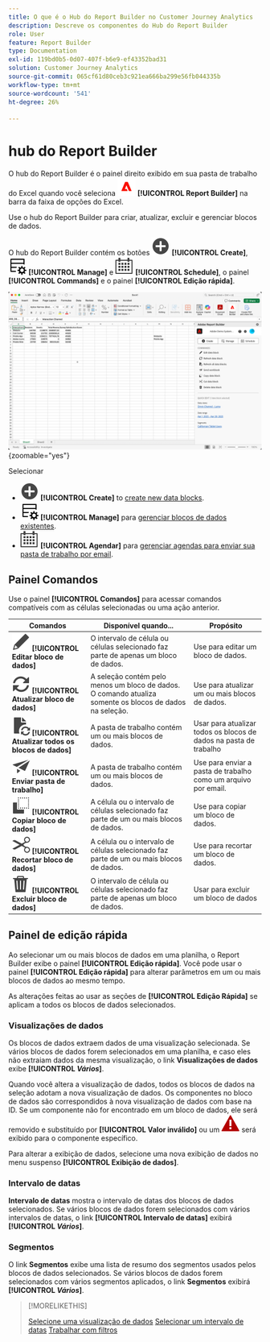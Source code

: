```yaml
---
title: O que é o Hub do Report Builder no Customer Journey Analytics
description: Descreve os componentes do Hub do Report Builder
role: User
feature: Report Builder
type: Documentation
exl-id: 119bd0b5-0d07-407f-b6e9-ef43352bad31
solution: Customer Journey Analytics
source-git-commit: 065cf61d80ceb3c921ea666ba299e56fb044335b
workflow-type: tm+mt
source-wordcount: '541'
ht-degree: 26%

---
```


# hub do Report Builder

O hub do Report Builder é o painel direito exibido em sua pasta de trabalho do Excel quando você seleciona ![AdobeLogoRedonWhite](/help/assets/icons/AdobeLogoRedOnWhite.svg) **[!UICONTROL Report Builder]** na barra da faixa de opções do Excel.

Use o hub do Report Builder para criar, atualizar, excluir e gerenciar blocos de dados.

O hub do Report Builder contém os botões ![AddCircle](/help/assets/icons/AddCircle.svg) **[!UICONTROL Create]**, ![TableManage](/help/assets/icons/TableManage.svg) **[!UICONTROL Manage]** e ![Calendar](/help/assets/icons/Calendar.svg) **[!UICONTROL Schedule]**, o painel **[!UICONTROL Commands]** e o painel **[!UICONTROL Edição rápida]**.

![hub do Report Builder](assets/hub51.png){zoomable="yes"}


Selecionar

* ![AddCircle](/help/assets/icons/AddCircle.svg) **[!UICONTROL Create]** to [create new data blocks](create-a-data-block.md).
* ![TableManage](/help/assets/icons/TableManage.svg) **[!UICONTROL Manage]** para [gerenciar blocos de dados existentes](manage-reportbuilder.md).
* ![Calendário](/help/assets/icons/Calendar.svg) **[!UICONTROL Agendar]** para [gerenciar agendas para enviar sua pasta de trabalho por email](schedule-reportbuilder.md).

## Painel Comandos

Use o painel **[!UICONTROL Comandos]** para acessar comandos compatíveis com as células selecionadas ou uma ação anterior.

| Comandos | Disponível quando... | Propósito |
|------|------------------|--------|
| ![Editar](/help/assets/icons/Edit.svg) **[!UICONTROL Editar bloco de dados]** | O intervalo de célula ou células selecionado faz parte de apenas um bloco de dados. | Use para editar um bloco de dados. |
| ![Atualizar](/help/assets/icons/Refresh.svg) **[!UICONTROL Atualizar bloco de dados]** | A seleção contém pelo menos um bloco de dados. O comando atualiza somente os blocos de dados na seleção. | Use para atualizar um ou mais blocos de dados. |
| ![DocumentRefresh](/help/assets/icons/DocumentRefresh.svg) **[!UICONTROL Atualizar todos os blocos de dados]** | A pasta de trabalho contém um ou mais blocos de dados. | Usar para atualizar todos os blocos de dados na pasta de trabalho |
| ![Enviar](/help/assets/icons/Send.svg) **[!UICONTROL Enviar pasta de trabalho]** | A pasta de trabalho contém um ou mais blocos de dados. | Use para enviar a pasta de trabalho como um arquivo por email. |
| ![Copiar](/help/assets/icons/Copy.svg) **[!UICONTROL Copiar bloco de dados]** | A célula ou o intervalo de células selecionado faz parte de um ou mais blocos de dados. | Use para copiar um bloco de dados. |
| ![Recortar](/help/assets/icons/Cut.svg) **[!UICONTROL Recortar bloco de dados]** | A célula ou o intervalo de células selecionado faz parte de um ou mais blocos de dados. | Use para recortar um bloco de dados. |
| ![Excluir](/help/assets/icons/Delete.svg) **[!UICONTROL Excluir bloco de dados]** | O intervalo de célula ou células selecionado faz parte de apenas um bloco de dados. | Usar para excluir um bloco de dados |

## Painel de edição rápida

Ao selecionar um ou mais blocos de dados em uma planilha, o Report Builder exibe o painel **[!UICONTROL Edição rápida]**. Você pode usar o painel **[!UICONTROL Edição rápida]** para alterar parâmetros em um ou mais blocos de dados ao mesmo tempo.

As alterações feitas ao usar as seções de **[!UICONTROL Edição Rápida]** se aplicam a todos os blocos de dados selecionados.

### Visualizações de dados

Os blocos de dados extraem dados de uma visualização selecionada. Se vários blocos de dados forem selecionados em uma planilha, e caso eles não extraiam dados da mesma visualização, o link **Visualizações de dados** exibe **[!UICONTROL _Vários_]**.

Quando você altera a visualização de dados, todos os blocos de dados na seleção adotam a nova visualização de dados. Os componentes no bloco de dados são correspondidos à nova visualização de dados com base na ID. Se um componente não for encontrado em um bloco de dados, ele será removido e substituído por **[!UICONTROL Valor inválido]** ou um ![AlertRed](/help/assets/icons/AlertRed.svg) será exibido para o componente específico.

Para alterar a exibição de dados, selecione uma nova exibição de dados no menu suspenso **[!UICONTROL Exibição de dados]**.


### Intervalo de datas

**Intervalo de datas** mostra o intervalo de datas dos blocos de dados selecionados. Se vários blocos de dados forem selecionados com vários intervalos de datas, o link **[!UICONTROL Intervalo de datas]** exibirá **[!UICONTROL _Vários_]**.

### Segmentos

O link **Segmentos** exibe uma lista de resumo dos segmentos usados pelos blocos de dados selecionados. Se vários blocos de dados forem selecionados com vários segmentos aplicados, o link **Segmentos** exibirá **[!UICONTROL _Vários_]**.

>[!MORELIKETHIS]
>
>[Selecione uma visualização de dados](select-data-view.md)
>[Selecionar um intervalo de datas](select-date-range.md)
>[Trabalhar com filtros](work-with-filters.md)
>
